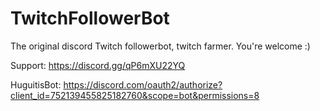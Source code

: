 # TwitchFollowerBot
The original discord Twitch followerbot, twitch farmer. You're welcome :)

Support: https://discord.gg/qP6mXU22YQ

HuguitisBot: https://discord.com/oauth2/authorize?client_id=752139455825182760&scope=bot&permissions=8
